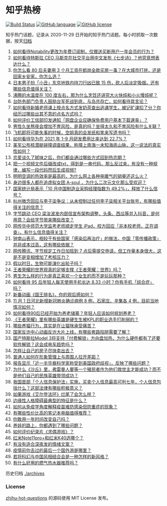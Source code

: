 # 知乎热榜
[![Build Status](https://github.com/ToWeLong/zhihu-hot-questions/workflows/CI/badge.svg)](https://github.com/ToWeLong/zhihu-hot-questions/actions)
[![GitHub language](https://img.shields.io/badge/language-golang-orange.svg)](https://golang.org/)
[![GitHub license](https://img.shields.io/github/license/ToWeLong/zhihu-hot-questions)](https://github.com/ToWeLong/zhihu-hot-questions/blob/main/LICENSE)

知乎热门话题，记录从 2020-11-29 日开始的知乎热门话题。每小时抓取一次数据，按天[归档](./archives)

<!-- BEGIN -->

1. [如何看待Notability更改为年费订阅制，仅赠送买断用户一年会员的行为？](https://www.zhihu.com/question/495995254)
1. [如何看待特斯拉 CEO 马斯克在社交平台用中文发布《七步诗》？他究竟想表达什么？](https://www.zhihu.com/question/496035622)
1. [你怎么看 80 后夫妻用 3 个月工资在鹤岗全款买房一事？在大城市打拼，还是回家乡安家，你怎么选？](https://www.zhihu.com/question/495898458)
1. [日本男子扮「小丑」东京地铁内持刀行凶已致 15 伤，砍人后淡定吸烟，还有哪些信息值得关注？](https://www.zhihu.com/question/495825511)
1. [沸腾的水温度在 100 度左右，那为什么烹饪还讲究大火快炖和小火慢炖呢？](https://www.zhihu.com/question/494475400)
1. [台防务部门负责人鼓励台军死战到底，与岛共存亡，如何看待其言论？](https://www.zhihu.com/question/495958255)
1. [如何看待新婚老师课上按点名方式发奶茶查出逃课学生，被记旷课扣了分？你经历过哪些出其不意的点名方式吗？](https://www.zhihu.com/question/495542634)
1. [如何评价工信部印发通知「网盘企业应确保免费用户基本下载速率」？](https://www.zhihu.com/question/495957187)
1. [男性久坐熬夜会增加不育风险，是真的吗？坐得太久和不育风险有什么关联？](https://www.zhihu.com/question/495236854)
1. [飞机即将可能失事的时候，空姐真的会发纸和笔来写遗书吗？](https://www.zhihu.com/question/20485389)
1. [如何看待华为在 2021 年 1-9 月研发费用比率达到 22.7%？](https://www.zhihu.com/question/495967256)
1. [美军公布核潜艇碰撞调查结果，称撞上南海一未知海底山脉，这一说法的真实性如何？](https://www.zhihu.com/question/496038272)
1. [恋爱谈久了腻味之后，你们都会通过哪些方式回到热恋期？](https://www.zhihu.com/question/477675322)
1. [把一个视频文件后缀改成txt，得到是一串代码，那么反过来，有没有一种规律，编写一段代码然后生成视频?](https://www.zhihu.com/question/495468027)
1. [明明空调的热效率是最高的，为什么网上各种电暖气的销量还这么火？](https://www.zhihu.com/question/437393382)
1. [身边很多人都在追虚拟女团 A-soul ，为什么二次元文化那么受欢迎？](https://www.zhihu.com/question/495335925)
1. [国家统计局表示「10 月中国制造业采购经理指数为 49.2%」，释放了什么信号？](https://www.zhihu.com/question/495654862)
1. [杭州微念回应与李子柒争议：从未控制过任何李子柒相关平台账号，有哪些值得关注的信息？](https://www.zhihu.com/question/495952970)
1. [字节跳动 CEO 梁汝波发内部信宣布架构调整，头条、西瓜等并入抖音，是何用意？会给字节带来哪些改变？](https://www.zhihu.com/question/496050807)
1. [网传华中师范大学监考老师顺走学生 iPad，校方回应「非本校老师，正在调查」，有什么信息值得关注？](https://www.zhihu.com/question/495812923)
1. [钟南山表示，相较于有些国家「感染后再治疗」的做法，中国「零传播政策」并非成本过高，这有哪些依据？](https://www.zhihu.com/question/496022132)
1. [网传腾讯、字节规定工作日加班到 7 点后需提交申请，但工作量本身很大，这是不是变相增加了考核压力？](https://www.zhihu.com/question/495848198)
1. [假以时日，生物可能演化出轮子吗？](https://www.zhihu.com/question/494974714)
1. [王者荣耀的世界观真的足够支撑《王者荣耀：世界》吗？](https://www.zhihu.com/question/495689965)
1. [男生怎么样的行为是真正喜欢一个女生的而不是玩玩那种？](https://www.zhihu.com/question/343651554)
1. [如何看待 95 后年轻人每天使用手机长达 8.33 小时？你有手机「综合症」吗？](https://www.zhihu.com/question/493698847)
1. [新番动画《国王排名》，你的观后感如何？](https://www.zhihu.com/question/495330717)
1. [11 月 1 日河北新增新冠肺炎确诊病例 8 例，石家庄、辛集各 4 例，目前当地情况如何？](https://www.zhihu.com/question/496010533)
1. [如何看待90后已经开始为养老储蓄？年轻人应该如何规划养老？](https://www.zhihu.com/question/494905664)
1. [《王者荣耀》里有哪些英雄是硬生生被KPL的职业选手打削弱的？](https://www.zhihu.com/question/492830760)
1. [哪些养猫行为，其实是在让猫咪承受痛苦？](https://www.zhihu.com/question/420597938)
1. [国家反诈中心动画反诈大片上线，有哪些套路陷阱需要了解？](https://www.zhihu.com/question/495890918)
1. [国产特斯拉Model 3将支持「付费解锁」方向盘加热，为什么硬件都有了还要软件解锁？这会成电车趋势吗？](https://www.zhihu.com/question/495917389)
1. [怎样让自己的房子尽快卖出去？](https://www.zhihu.com/question/447331128)
1. [普通人如何在形象管理上与周围人拉开差距？](https://www.zhihu.com/question/494711257)
1. [报告显示「近一半华裔科学家称受到美国政府歧视」，反映了哪些问题？](https://www.zhihu.com/question/495940706)
1. [为什么《沙丘》里，弗雷曼人要等一个殖民者作为他们救世主才能成功？而不是他们自己的民族英雄带领成功？](https://www.zhihu.com/question/495720896)
1. [我国首部「个人信息保护法」实施，买卖个人信息最高可判七年，个人信息包括什么？这部法律有哪些积极意义？](https://www.zhihu.com/question/495846558)
1. [如果游戏《艾尔登法环》烂尾了会怎么样？](https://www.zhihu.com/question/483165243)
1. [边缘性人格障碍最典型的特征是什么？](https://www.zhihu.com/question/276662290)
1. [如何从免疫学角度解释疫苗难防感染但防重症的现象？](https://www.zhihu.com/question/475115456)
1. [有哪些性价比高的笔记本电脑值得推荐？](https://www.zhihu.com/question/322974536)
1. [你敢用一年时间改变自己吗？](https://www.zhihu.com/question/437098355)
1. [养娃的路上，你都遇到了哪些问题？](https://www.zhihu.com/question/495833572)
1. [如何评价纪录片《求偶游戏》？](https://www.zhihu.com/question/495860740)
1. [红米Note11pro+和红米K40选哪个？](https://www.zhihu.com/question/495184877)
1. [有没有适合深夜发的情绪文案？](https://www.zhihu.com/question/482585265)
1. [疫情前你去过的最后一个国外游是哪里？](https://www.zhihu.com/question/484494512)
1. [若将科幻与中国风相结合会是一种怎样的新风格？](https://www.zhihu.com/question/312383856)
1. [有什么好用的燃气热水器推荐吗？](https://www.zhihu.com/question/472891724)

<!-- END -->

历史归档 [./archives](./archives)


### License
[zhihu-hot-questions](https://github.com/towelong/zhihu-hot-questions) 的源码使用 MIT License 发布。